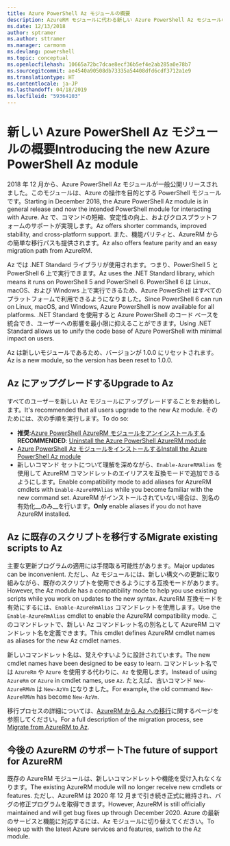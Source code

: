 ```yaml
---
title: Azure PowerShell Az モジュールの概要
description: AzureRM モジュールに代わる新しい Azure PowerShell Az モジュールの概要。
ms.date: 12/13/2018
author: sptramer
ms.author: sttramer
ms.manager: carmonm
ms.devlang: powershell
ms.topic: conceptual
ms.openlocfilehash: 10665a72bc7dcae8ecf36b5ef4e2ab285a0e78b7
ms.sourcegitcommit: ae4540a90508db73335a54408dfd6cdf3712a1e9
ms.translationtype: HT
ms.contentlocale: ja-JP
ms.lasthandoff: 04/18/2019
ms.locfileid: "59364103"
---
```

# <a name="introducing-the-new-azure-powershell-az-module"></a><span data-ttu-id="c5b18-103">新しい Azure PowerShell Az モジュールの概要</span><span class="sxs-lookup"><span data-stu-id="c5b18-103">Introducing the new Azure PowerShell Az module</span></span>

<span data-ttu-id="c5b18-104">2018 年 12 月から、Azure PowerShell Az モジュールが一般公開リリースされました。このモジュールは、Azure の操作を目的とする PowerShell モジュールです。</span><span class="sxs-lookup"><span data-stu-id="c5b18-104">Starting in December 2018, the Azure PowerShell Az module is in general release and now the intended PowerShell module for interacting with Azure.</span></span> <span data-ttu-id="c5b18-105">Az で、コマンドの短縮、安定性の向上、およびクロスプラットフォームのサポートが実現します。</span><span class="sxs-lookup"><span data-stu-id="c5b18-105">Az offers shorter commands, improved stability, and cross-platform support.</span></span> <span data-ttu-id="c5b18-106">また、機能パリティと、AzureRM からの簡単な移行パスも提供されます。</span><span class="sxs-lookup"><span data-stu-id="c5b18-106">Az also offers feature parity and an easy migration path from AzureRM.</span></span>

<span data-ttu-id="c5b18-107">Az では .NET Standard ライブラリが使用されます。つまり、PowerShell 5 と PowerShell 6 上で実行できます。</span><span class="sxs-lookup"><span data-stu-id="c5b18-107">Az uses the .NET Standard library, which means it runs on PowerShell 5 and PowerShell 6.</span></span>
<span data-ttu-id="c5b18-108">PowerShell 6 は Linux、macOS、および Windows 上で実行できるため、Azure PowerShell はすべてのプラットフォームで利用できるようになりました。</span><span class="sxs-lookup"><span data-stu-id="c5b18-108">Since PowerShell 6 can run on Linux, macOS, and Windows, Azure PowerShell is now available for all platforms.</span></span>
<span data-ttu-id="c5b18-109">.NET Standard を使用すると Azure PowerShell のコード ベースを統合でき、ユーザーへの影響を最小限に抑えることができます。</span><span class="sxs-lookup"><span data-stu-id="c5b18-109">Using .NET Standard allows us to unify the code base of Azure PowerShell with minimal impact on users.</span></span>

<span data-ttu-id="c5b18-110">Az は新しいモジュールであるため、バージョンが 1.0.0 にリセットされます。</span><span class="sxs-lookup"><span data-stu-id="c5b18-110">Az is a new module, so the version has been reset to 1.0.0.</span></span>

## <a name="upgrade-to-az"></a><span data-ttu-id="c5b18-111">Az にアップグレードする</span><span class="sxs-lookup"><span data-stu-id="c5b18-111">Upgrade to Az</span></span>

<span data-ttu-id="c5b18-112">すべてのユーザーを新しい Az モジュールにアップグレードすることをお勧めします。</span><span class="sxs-lookup"><span data-stu-id="c5b18-112">It's recommended that all users upgrade to the new Az module.</span></span> <span data-ttu-id="c5b18-113">そのためには、次の手順を実行します。</span><span class="sxs-lookup"><span data-stu-id="c5b18-113">To do so:</span></span>

* <span data-ttu-id="c5b18-114">__推奨__:[Azure PowerShell AzureRM モジュールをアンインストールする](/powershell/azure/uninstall-az-ps#uninstall-the-azurerm-module)</span><span class="sxs-lookup"><span data-stu-id="c5b18-114">__RECOMMENDED__: [Uninstall the Azure PowerShell AzureRM module](/powershell/azure/uninstall-az-ps#uninstall-the-azurerm-module)</span></span>
* [<span data-ttu-id="c5b18-115">Azure PowerShell Az モジュールをインストールする</span><span class="sxs-lookup"><span data-stu-id="c5b18-115">Install the Azure PowerShell Az module</span></span>](/powershell/azure/install-az-ps)
* <span data-ttu-id="c5b18-116">新しいコマンド セットについて理解を深めながら、`Enable-AzureRMAlias` を使用して AzureRM コマンドレットのエイリアスを互換モードで追加できるようにします。</span><span class="sxs-lookup"><span data-stu-id="c5b18-116">Enable compatibility mode to add aliases for AzureRM cmdlets with `Enable-AzureRMAlias` while you become familiar with the new command set.</span></span> <span data-ttu-id="c5b18-117">AzureRM がインストールされていない場合は、別名の有効化__のみ__を行います。</span><span class="sxs-lookup"><span data-stu-id="c5b18-117">__Only__ enable aliases if you do not have AzureRM installed.</span></span>

## <a name="migrate-existing-scripts-to-az"></a><span data-ttu-id="c5b18-118">Az に既存のスクリプトを移行する</span><span class="sxs-lookup"><span data-stu-id="c5b18-118">Migrate existing scripts to Az</span></span>

<span data-ttu-id="c5b18-119">主要な更新プログラムの適用には手間取る可能性があります。</span><span class="sxs-lookup"><span data-stu-id="c5b18-119">Major updates can be inconvenient.</span></span> <span data-ttu-id="c5b18-120">ただし、Az モジュールには、新しい構文への更新に取り組みながら、既存のスクリプトを使用できるようにする互換モードがあります。</span><span class="sxs-lookup"><span data-stu-id="c5b18-120">However, the Az module has a compatibility mode to help you use existing scripts while you work on updates to the new syntax.</span></span> <span data-ttu-id="c5b18-121">AzureRM 互換モードを有効にするには、`Enable-AzureRmAlias` コマンドレットを使用します。</span><span class="sxs-lookup"><span data-stu-id="c5b18-121">Use the `Enable-AzureRmAlias` cmdlet to enable the AzureRM compatibility mode.</span></span> <span data-ttu-id="c5b18-122">このコマンドレットで、新しい Az コマンドレット名の別名として AzureRM コマンドレット名を定義できます。</span><span class="sxs-lookup"><span data-stu-id="c5b18-122">This cmdlet defines AzureRM cmdlet names as aliases for the new Az cmdlet names.</span></span>

<span data-ttu-id="c5b18-123">新しいコマンドレット名は、覚えやすいように設計されています。</span><span class="sxs-lookup"><span data-stu-id="c5b18-123">The new cmdlet names have been designed to be easy to learn.</span></span> <span data-ttu-id="c5b18-124">コマンドレット名では `AzureRm` や `Azure` を使用する代わりに、`Az` を使用します。</span><span class="sxs-lookup"><span data-stu-id="c5b18-124">Instead of using `AzureRm` or `Azure` in cmdlet names, use `Az`.</span></span> <span data-ttu-id="c5b18-125">たとえば、古いコマンド `New-AzureRMVm` は `New-AzVm` になりました。</span><span class="sxs-lookup"><span data-stu-id="c5b18-125">For example, the old command `New-AzureRMVm` has become `New-AzVm`.</span></span>

<span data-ttu-id="c5b18-126">移行プロセスの詳細については、[AzureRM から Az への移行](migrate-from-azurerm-to-az.md)に関するページを参照してください。</span><span class="sxs-lookup"><span data-stu-id="c5b18-126">For a full description of the migration process, see [Migrate from AzureRM to Az](migrate-from-azurerm-to-az.md).</span></span>

## <a name="the-future-of-support-for-azurerm"></a><span data-ttu-id="c5b18-127">今後の AzureRM のサポート</span><span class="sxs-lookup"><span data-stu-id="c5b18-127">The future of support for AzureRM</span></span>

<span data-ttu-id="c5b18-128">既存の AzureRM モジュールは、新しいコマンドレットや機能を受け入れなくなります。</span><span class="sxs-lookup"><span data-stu-id="c5b18-128">The existing AzureRM module will no longer receive new cmdlets or features.</span></span> <span data-ttu-id="c5b18-129">ただし、AzureRM は 2020 年 12 月まで引き続き正式に維持され、バグの修正プログラムを取得できます。</span><span class="sxs-lookup"><span data-stu-id="c5b18-129">However, AzureRM is still officially maintained and will get bug fixes up through December 2020.</span></span> <span data-ttu-id="c5b18-130">Azure の最新のサービスと機能に対応するには、Az モジュールに切り替えてください。</span><span class="sxs-lookup"><span data-stu-id="c5b18-130">To keep up with the latest Azure services and features, switch to the Az module.</span></span>
